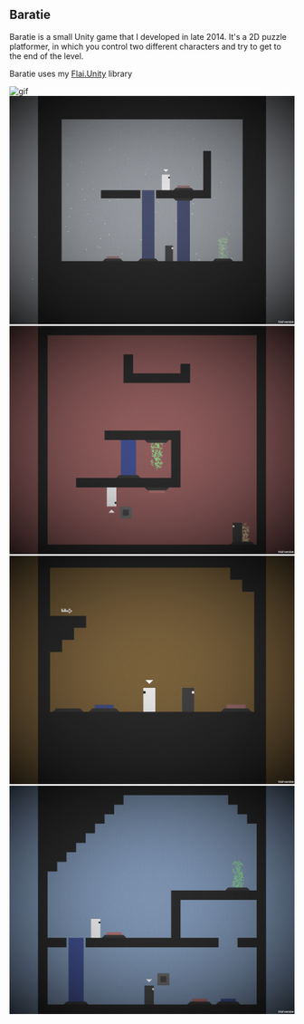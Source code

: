 ## Baratie

Baratie is a small Unity game that I developed in late 2014. It's a 2D puzzle platformer, in which you control two different characters and try to get to the end of the level.

Baratie uses my [Flai.Unity](https://github.com/JaakkoLipsanen/Flai.Unity) library

![gif](/Screenshots/Demo.gif)
![screenshot1](/Screenshots/Screenshot1.png)
![screenshot2](/Screenshots/Screenshot2.png)
![screenshot3](/Screenshots/Screenshot3.png)
![screenshot4](/Screenshots/Screenshot4.png)
